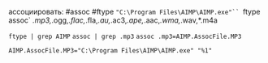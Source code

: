 ассоциировать:
#assoc #ftype
`"C:\Program Files\AIMP\AIMP.exe"``
`ftype`
`assoc`
*.mp3,*.ogg,*.flac,*.fla,*.au,*.ac3,*.ape,*.aac,*.wma,*.wav,*.m4a

`ftype | grep AIMP`
`assoc | grep .mp3`
`assoc .mp3=AIMP.AssocFile.MP3`

`AIMP.AssocFile.MP3="C:\Program Files\AIMP\AIMP.exe" "%1"`